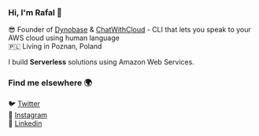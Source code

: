 ### Hi, I'm Rafal  👋

😎 Founder of [Dynobase](https://dynobase.dev) & [ChatWithCloud](https://ChatWithCloud.ai/) - CLI that lets you speak to your AWS cloud using human language <br />
🇵🇱 Living in Poznan, Poland

I build **Serverless** solutions using Amazon Web Services.

### Find me elsewhere 🌍

🐦 [Twitter](https://twitter.com/RafalWilinski)  <br />
📸 [Instagram](https://instagram.com/rwilinski)  <br />
👔 [Linkedin](https://www.linkedin.com/in/rafwilinski/)

